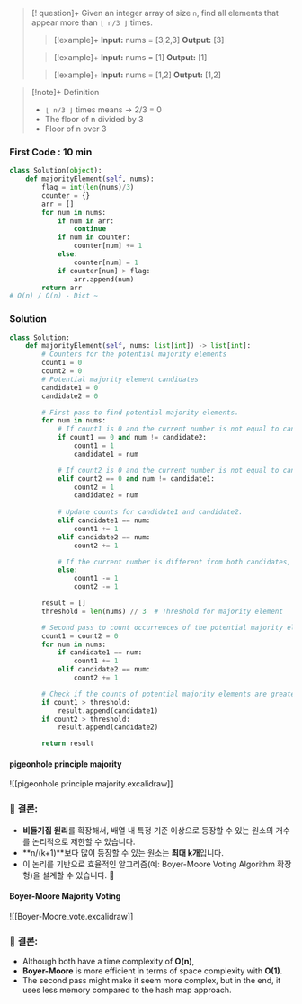 > [! question]+
> Given an integer array of size `n`, find all elements that appear more than `⌊ n/3 ⌋` times.
> > [!example]+ 
> > **Input:** nums = [3,2,3]
> > **Output:** [3]
> 
> > [!example]+
> > **Input:** nums = [1]
> > **Output:** [1]
> 
> > [!example]+
> > **Input:** nums = [1,2]
>  > **Output:** [1,2]

> [!note]+ Definition
> - `⌊ n/3 ⌋` times means -> 2/3 =  0
> - The floor of n divided by 3
> - Floor of n over 3


### First Code : 10 min
```python
class Solution(object):
    def majorityElement(self, nums):
        flag = int(len(nums)/3)
        counter = {}
        arr = []
        for num in nums:
            if num in arr:
                continue
            if num in counter:
                counter[num] += 1
            else:
                counter[num] = 1
            if counter[num] > flag:
                arr.append(num)
        return arr
# O(n) / O(n) - Dict ~
```

### Solution
```python
class Solution:
    def majorityElement(self, nums: list[int]) -> list[int]:
        # Counters for the potential majority elements
        count1 = 0
        count2 = 0     
        # Potential majority element candidates
        candidate1 = 0
        candidate2 = 0

        # First pass to find potential majority elements.
        for num in nums:
            # If count1 is 0 and the current number is not equal to candidate2, update candidate1.
            if count1 == 0 and num != candidate2:
                count1 = 1
                candidate1 = num

            # If count2 is 0 and the current number is not equal to candidate1, update candidate2.
            elif count2 == 0 and num != candidate1:
                count2 = 1
                candidate2 = num
            
            # Update counts for candidate1 and candidate2.
            elif candidate1 == num:
                count1 += 1
            elif candidate2 == num:
                count2 += 1

            # If the current number is different from both candidates, decrement their counts.
            else:
                count1 -= 1
                count2 -= 1

        result = []
        threshold = len(nums) // 3  # Threshold for majority element

        # Second pass to count occurrences of the potential majority elements.
        count1 = count2 = 0
        for num in nums:
            if candidate1 == num:
                count1 += 1
            elif candidate2 == num:
                count2 += 1

        # Check if the counts of potential majority elements are greater than n/3 and add them to the result.
        if count1 > threshold:
            result.append(candidate1)
        if count2 > threshold:
            result.append(candidate2)

        return result
```


#### pigeonhole principle majority
![[pigeonhole principle majority.excalidraw]]

### 📌 **결론:**

- **비둘기집 원리**를 확장해서, 배열 내 특정 기준 이상으로 등장할 수 있는 원소의 개수를 논리적으로 제한할 수 있습니다.
- **n/(k+1)**보다 많이 등장할 수 있는 원소는 **최대 k개**입니다.
- 이 논리를 기반으로 효율적인 알고리즘(예: Boyer-Moore Voting Algorithm 확장형)을 설계할 수 있습니다. 🚀


#### Boyer-Moore Majority Voting
![[Boyer-Moore_vote.excalidraw]]

### 📌 **결론:**

- Although both have a time complexity of **O(n)**,  
- **Boyer-Moore** is more efficient in terms of space complexity with **O(1)**.  
- The second pass might make it seem more complex, but in the end, 
  it uses less memory compared to the hash map approach.